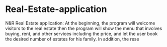 # Real-Estate-application
 N&amp;R Real Estate application: At the beginning, the program will welcome visitors to the real estate then the program will show the menu that involves buying, rent, and other services including the price, and let the user book the desired number of estates for his family. In addition, the rese
